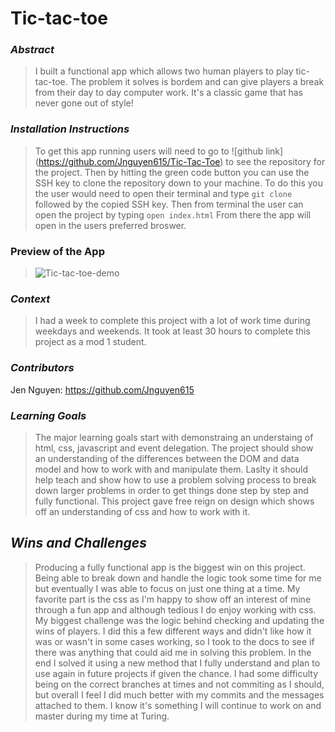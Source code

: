 # Tic-tac-toe 

### *Abstract*

>I built a functional app which allows two human players to play tic-tac-toe. The problem it solves is bordem and can give players a break from their day to day computer work. It's a classic game that has never gone out of style! 

### *Installation Instructions*

> To get this app running users will need to go to ![github link] (https://github.com/Jnguyen615/Tic-Tac-Toe) to see the repository for the project. Then by hitting the green code button you can use the SSH key to clone the repository down to your machine. To do this you the user would need to open their terminal and type `git clone` followed by the copied SSH key. Then from terminal the user can open the project by typing `open index.html` From there the app will open in the users preferred broswer. 

### Preview of the App 
>![Tic-tac-toe-demo](https://media.giphy.com/media/v1.Y2lkPTc5MGI3NjExYWU4OTZiYjQ0YTM5Njc1ODU0MGEwYjJkNjM2M2ExYWNjY2UyMWRlOSZlcD12MV9pbnRlcm5hbF9naWZzX2dpZklkJmN0PWc/k7a7I4ami2NNvgUsEY/giphy.gif)

### *Context* 

> I had a week to complete this project with a lot of work time during weekdays and weekends. It took at least 30 hours to complete this project as a mod 1 student. 

### *Contributors* 

Jen Nguyen: https://github.com/Jnguyen615

### *Learning Goals*

> The major learning goals start with demonstraing an understaing of html, css, javascript and event delegation. The project should show an understanding of the differences between the DOM and data model and how to work with and manipulate them. Laslty it should help teach and show how to use a problem solving process to break down larger problems in order to get things done step by step and fully functional. This project gave free reign on design which shows off an understanding of css and how to work with it.

## *Wins and Challenges*

> Producing a fully functional app is the biggest win on this project. Being able to break down and handle the logic took some time for me but eventually I was able to focus on just one thing at a  time. My favorite part is the css as I'm happy to show off an interest of mine through a fun app and although tedious I do enjoy working with css. My biggest challenge was the logic behind checking and updating the wins of players. I did this a few different ways and didn't like how it was or wasn't in some cases working, so I took to the docs to see if there was anything that could aid me in solving this problem. In the end I solved it using a new method that I fully understand and plan to use again in future projects if given the chance. I had some difficulty being on the correct branches at times and not commiting as I should, but overall I feel I did much better with my commits and the messages attached to them. I know it's something I will continue to work on and master during my time at Turing. 